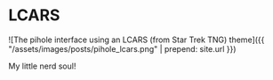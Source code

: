 # LCARS

![The pihole interface using an LCARS (from Star Trek TNG) theme]({{ "/assets/images/posts/pihole_lcars.png" | prepend: site.url }})

My little nerd soul!